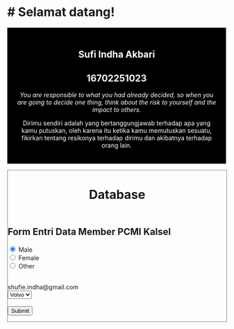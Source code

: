 <html lang="en-us">
<head>
<meta name="viewport" content="width=device-width, initial-scale=1.0">
<style>
.city {
    float: left;
    margin: 5px;
    padding: 15px;
    max-width: 300px;
    height: 300px;
    border: 1px solid black;
}
</style>
</head>
<body>

<h1># Selamat datang!</h1>

<div style="background-color:black;color:white;padding:20px;">
<h2><center>Sufi Indha Akbari</center></h2>
  <h2><center>16702251023</center></h2>
  <p><i><center>You are responsible to what you had already decided, so when you are going to decide one thing, think about the risk to yourself and the impact to others.</center></i></p>
  <p><center>Dirimu sendiri adalah yang bertanggungjawab terhadap apa yang kamu putuskan, oleh karena itu ketika kamu memutuskan sesuatu, fikirkan tentang resikonya terhadap dirimu dan akibatnya terhadap orang lain.</center></p>
</div> 

<head>
<style>
div.container {
    width: 100%;
    border: 1px solid gray;
}

header, footer {
    padding: 1em;
    color: white;
    background-color: black;
    clear: left;
    text-align: center;
}

nav ul {
    list-style-type: none;
    padding: 0;
}
   
nav ul a {
    text-decoration: none;
}

article {
    margin-left: 170px;
    border-left: 1px solid gray;
    padding: 1em;
    overflow: hidden;
}
</style>
</head>

<body>

<div class="container">

<header>
   <h1>Database</h1>
</header>
  
<article>
  <h1>Form Entri Data Member PCMI Kalsel</h1>
  <form action="/action_page.php">
  <input type="radio" name="gender" value="male" checked> Male<br>
  <input type="radio" name="gender" value="female"> Female<br>
  <input type="radio" name="gender" value="other"> Other<br><br>
  
</form> 
</article>

<footer>shufie.indha@gmail.com</footer>

<form action="/action_page.php">
  <select name="cars">
    <option value="volvo">Volvo</option>
    <option value="saab">Saab</option>
    <option value="fiat">Fiat</option>
    <option value="audi">Audi</option>
  </select>
  <br><br>
  <input type="submit">
</form>

</div>
</body>
